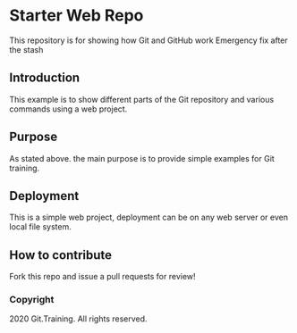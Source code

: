 # Starter Web Repo

This repository is for showing how Git and GitHub work
Emergency fix after the stash
## Introduction 

This example is to show different parts of the Git repository and various commands using a web project.

## Purpose

As stated above. the main purpose is to provide simple examples for Git training.

## Deployment

This is a simple web project, deployment can be on any web server or even local file system.

## How to contribute

Fork this repo and issue a pull requests for review!

### Copyright

2020 Git.Training. All rights reserved.
